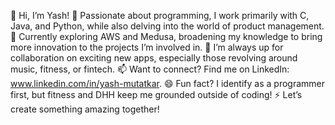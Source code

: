 👋 Hi, I’m Yash!
👀 Passionate about programming, I work primarily with C, Java, and Python, while also delving into the world of product management.
🌱 Currently exploring AWS and Medusa, broadening my knowledge to bring more innovation to the projects I’m involved in.
💞 I’m always up for collaboration on exciting new apps, especially those revolving around music, fitness, or fintech.
📫 Want to connect? Find me on LinkedIn:  www.linkedin.com/in/yash-mutatkar.
😄 Fun fact? I identify as a programmer first, but fitness and DHH keep me grounded outside of coding!
⚡ Let’s create something amazing together!

<!---
yashyyash/yashyyash is a ✨ special ✨ repository because its `README.md` (this file) appears on your GitHub profile.
You can click the Preview link to take a look at your changes.
--->

